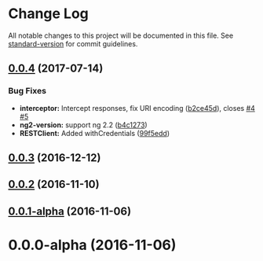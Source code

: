 # Change Log

All notable changes to this project will be documented in this file. See [standard-version](https://github.com/conventional-changelog/standard-version) for commit guidelines.

<a name="0.0.4"></a>
## [0.0.4](https://github.com/hboylan/ng2-http/compare/v0.0.3...v0.0.4) (2017-07-14)


### Bug Fixes

* **interceptor:** Intercept responses, fix URI encoding ([b2ce45d](https://github.com/hboylan/ng2-http/commit/b2ce45d)), closes [#4](https://github.com/hboylan/ng2-http/issues/4) [#5](https://github.com/hboylan/ng2-http/issues/5)
* **ng2-version:** support ng 2.2 ([b4c1273](https://github.com/hboylan/ng2-http/commit/b4c1273))
* **RESTClient:** Added withCredentials ([99f5edd](https://github.com/hboylan/ng2-http/commit/99f5edd))



<a name="0.0.3"></a>
## [0.0.3](https://github.com/hboylan/ng2-http/compare/v0.0.2...v0.0.3) (2016-12-12)



<a name="0.0.2"></a>
## [0.0.2](https://github.com/hboylan/ng2-http/compare/v0.0.1-alpha...v0.0.2) (2016-11-10)



<a name="0.0.1-alpha"></a>
## [0.0.1-alpha](https://github.com/hboylan/ng2-http/compare/v0.0.0-alpha...v0.0.1-alpha) (2016-11-06)



<a name="0.0.0-alpha"></a>
# 0.0.0-alpha (2016-11-06)
